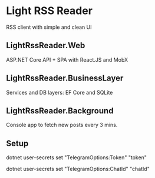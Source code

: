 # Light RSS Reader
RSS client with simple and clean UI

## LightRssReader.Web
ASP.NET Core API + SPA with React.JS and MobX

## LightRssReader.BusinessLayer
Services and DB layers: EF Core and SQLite

## LightRssReader.Background
Console app to fetch new posts every 3 mins.

## Setup
dotnet user-secrets set "TelegramOptions:Token" "token"

dotnet user-secrets set "TelegramOptions:ChatId" "chatId"


